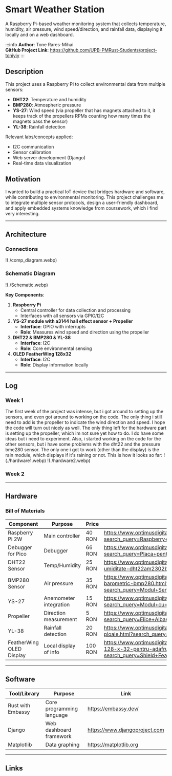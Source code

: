 # Smart Weather Station
A Raspberry Pi-based weather monitoring system that collects temperature, humidity, air pressure, wind speed/direction, and rainfall data, displaying it locally and on a web dashboard.

:::info 
**Author**: Tone Rares-Mihai \
**GitHub Project Link**: https://github.com/UPB-PMRust-Students/project-toniyiy
:::

## Description
This project uses a Raspberry Pi to collect environmental data from multiple sensors:
- **DHT22**: Temperature and humidity
- **BMP280**: Atmospheric pressure
- **YS-27**: Wind speed (via propeller that has magnets attached to it, it keeps track of the propellers RPMs counting how many times the magnets pass the sensor)
- **YL-38**: Rainfall detection

Relevant labs/concepts applied:
- I2C communication
- Sensor calibration
- Web server development (Django)
- Real-time data visualization

## Motivation
I wanted to build a practical IoT device that bridges hardware and software, while contributing to environmental monitoring. This project challenges me to integrate multiple sensor protocols, design a user-friendly dashboard, and apply embedded systems knowledge from coursework, which i find very interesting. 

---

## Architecture
### Connections 
!(./comp_diagram.webp)
### Schematic Diagram
!(./Schematic.webp)


**Key Components**:
1. **Raspberry Pi**
   - Central controller for data collection and processing
   - Interfaces with all sensors via GPIO/I2C
2. **YS-27 module with a3144 hall effect sensor + Propeller**
   - **Interface**: GPIO with interrupts
   - **Role**: Measures wind speed and direction using the propeller 
3. **DHT22 & BMP280 & YL-38**
   - **Interface**: I2C
   - **Role**: Core environmental sensing
4. **OLED FeatherWing 128x32**
   - **Interface**: I2C
   - **Role**: Display information locally
---

## Log 
### Week 1
The first week of the project was intense, but i got around to setting up the sensors, and even got around to working on the code. The only thing i still need to add is the propeller to indicate the wind direction and speed. I hope the code will turn out nicely as well. The only thing left for the hardware part is setting up the propeller, which im not sure yet how to do. I do have some ideas but i need to experiment. Also, i started working on the code for the other sensors, but i have some problems with the dht22 and the pressure bme280 sensor. The only one i got to work (other than the display) is the rain module, which displays if it's raining or not.
This is how it looks so far:
!(./hardware1.webp)
!(./hardware2.webp)
### Week 2

---

## Hardware
### Bill of Materials
| Component                | Purpose                  | Price   | Link |
|--------------------------|--------------------------|---------|------|
| Raspberry Pi 2W          | Main controller          |  40 RON | https://www.optimusdigital.ro/ro/placi-raspberry-pi/13327-raspberry-pi-pico-2-w.html?search_query=Raspberry+Pi+Pico+2W&results=26 |
| Debugger for Pico        | Debugger                 |  66 RON | https://www.optimusdigital.ro/ro/accesorii/12777-placa-pentru-depanare-raspberry-pi.html?search_query=Placa+pentru+Depanare+Raspberry+Pi&results=5 |
| DHT22 Sensor             | Temp/Humidity            |  25 RON | https://www.optimusdigital.ro/ro/senzori-senzori-de-temperatura/3157-senzor-de-temperatura-i-umiditate-dht22am2302b.html?search_query=dht22&results=6 |
| BMP280 Sensor            | Air pressure             |  35 RON | https://www.optimusdigital.ro/ro/senzori-senzori-de-presiune/1666-modul-senzor-de-presiune-barometric-bmp280.html?search_query=Modul+Senzor+de+Presiune+Barometric+BMP280+GY&results=3 |
| YS-27                    | Anemometer integration   |  15 RON | https://www.optimusdigital.ro/ro/senzori-senzori-hall/596-modul-cu-senzor-hall-ys-27.html?search_query=Modul+cu+Senzor+Hall+YS-27&results=17 |
| Propeller                | Direction measurement    |  5  RON | https://www.optimusdigital.ro/ro/mecanica-elice/421-elice-albastra-de-80-mm.html?search_query=Elice+Albastra+de+80+mm&results=3 |
| YL-38                    | Rainfall detection       |  20 RON | https://www.optimusdigital.ro/ro/senzori-senzori-de-umiditate/5775-modul-senzor-de-ploaie.html?search_query=Modul+Senzor+de+Ploaie&results=1 |
| FeatherWing OLED Display | Local display of info    | 100 RON | https://www.optimusdigital.ro/ro/optoelectronice-lcd-uri/3335-shield-featherwing-cu-ecran-oled-128-x-32-pentru-adafruit-feather.html?search_query=Shield+FeatherWing+cu+Ecran+OLED+128+x+32+pentru+Adafruit+Feather&results=1 |
---

## Software
| Tool/Library            | Purpose                          | Link |
|-------------------------|----------------------------------|------|
| Rust with Embassy       | Core programming language        | https://embassy.dev/                               |
| Django                  | Web dashboard framework          | https://www.djangoproject.com                      |
| Matplotlib              | Data graphing                    | https://matplotlib.org                             |

---

## Links
